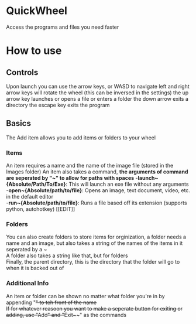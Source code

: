# QuickWheel

Access the programs and files you need faster

# How to use

## Controls
Upon launch you can use the arrow keys, or WASD to navigate
left and right arrow keys will rotate the wheel (this can be inversed in the settings)
the up arrow key launches or opens a file or enters a folder
the down arrow exits a directory
the escape key exits the program

## Basics
The Add item allows you to add items or folders to your wheel
### Items
An item requires a name and the name of the image file (stored in the Images folder)
An item also takes a command, <b>the arguments of command are seperated by "~" to allow for paths with spaces</b>
  -<b>launch~{Absolute/Path/To/Exe}</b>: This will launch an exe file without any arguments  
  -<b>open~{Absolute/path/to/file}</b>: Opens an image, text document, video, etc. in the default editor  
  -<b>run~{Absolute/path/to/file}</b>: Runs a file based off its extension (supports python, autohotkey) [[EDIT]]  
### Folders
You can also create folders to store items for orginization, a folder needs a name and an image, but also takes a string of the names of the items in it seperated by a ~  
A folder also takes a string like that, but for folders  
Finally, the parent directory, this is the directory that the folder will go to when it is backed out of  
### Additional Info  
An item or folder can be shown no matter what folder you're in by appending "~~" to teh front of the name  
If for whatever reasoon you want to make a seperate button for exiting or adding, use "~~Add~~" and "~~Exit~~" as the commands

  
